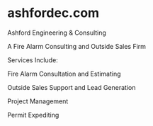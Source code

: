 # ashfordec.com
 Ashford Engineering & Consulting
 
A Fire Alarm Consulting and Outside Sales Firm
<break>

Services Include:

Fire Alarm Consultation and Estimating 

Outside Sales Support and Lead Generation

Project Management 

Permit Expediting 

